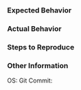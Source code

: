 ### Expected Behavior


### Actual Behavior


### Steps to Reproduce


### Other Information
OS: 
Git Commit: 
